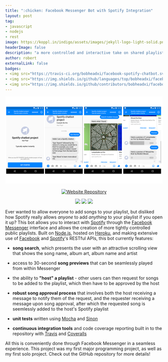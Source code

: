 ```yaml
---
title: ":chicken: Facebook Messenger Bot with Spotify Integration"
layout: post
tag:
- javascript
- nodejs
- rest
image: https://koppl.in/indigo/assets/images/jekyll-logo-light-solid.png
headerImage: false
description: "a more controlled and interactive take on shared playlists and simple song searches"
author: robert
externalLink: false
badges:
- <img src="https://travis-ci.org/bobheadxi/facebook-spotify-chatbot.svg?branch=dev" />
- <img src="https://img.shields.io/github/languages/top/bobheadxi/facebook-spotify-chatbot.svg" />
- <img src="https://img.shields.io/github/contributors/bobheadxi/facebook-spotify-chatbot.svg" />
---
```


<p align="center">
    <img src="https://github.com/bobheadxi/facebook-spotify-chatbot/blob/dev/screenshots/screenshots0-2-1.png?raw=true" />
</p>

<p align="center">
    <a href="https://github.com/bobheadxi/facebook-spotify-chatbot">
        <img src="https://img.shields.io/badge/GitHub-facebook--spotify--chatbot-red.svg?style=for-the-badge" alt="Website Repository"/>
    </a>
</p>

<p align="center">
    <img src="https://travis-ci.org/bobheadxi/facebook-spotify-chatbot.svg?branch=dev" />
    <img src="https://img.shields.io/github/languages/top/bobheadxi/facebook-spotify-chatbot.svg" />
    <img src="https://img.shields.io/github/contributors/bobheadxi/facebook-spotify-chatbot.svg" />
</p>

Ever wanted to allow everyone to add songs to your playlist, but disliked how Spotify really allows *anyone* to add *anything* to your playlist if you open it up? This bot allows you to interact with [Spotify](https://spotify.com) through the [Facebook Messenger](https://www.messenger.com) interface and allows the creation of more tightly controlled public playlists. Built on [Node.js](https://nodejs.org/en/), hosted on [Heroku](https://www.heroku.com), and making extensive use of [Facebook](https://developers.facebook.com/docs/messenger-platform/) and [Spotify](https://developer.spotify.com/web-api/)'s RESTful APIs, this bot currently features:

* **song search**, which presents the user with an attractive scrolling view that shows the song name, album art, album name and artist

* access to 30-second **song previews** that can be seamlessly played from within Messenger

* the ability to **"host" a playlist** - other users can then request for songs to be added to the playlist, which then have to be approved by the host

* **robust song approval process** that involves both the host receiving a message to notify them of the request, and the requester receiving a message upon song approval, after which the requested song is seemlessly added to the host's Spotify playlist

* **unit tests** written using [Mocha](https://mochajs.org) and [Sinon](https://sinonjs.org)

* **continuous integration tools** and code coverage reporting built in to the repository with [Travis](https://travis-ci.org) and [Coveralls](https://coveralls.io)

All this is conveniently done through Facebook Messenger in a seamless experience. This project was my first major programming project, as well as my first solo project. Check out the GitHub repository for more details!
